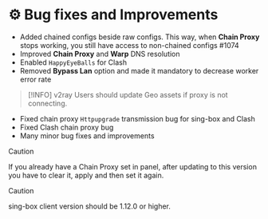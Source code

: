 # ⚙️ Bug fixes and Improvements

- Added chained configs beside raw configs. This way, when **Chain Proxy** stops working, you still have access to non-chained configs #1074
- Improved **Chain Proxy** and **Warp** DNS resolution
- Enabled `HappyEyeBalls` for Clash
- Removed **Bypass Lan** option and made it mandatory to decrease worker error rate

> [!INFO]
> v2ray Users should update Geo assets if proxy is not connecting.

- Fixed chain proxy `Httpupgrade` transmission bug for sing-box and Clash
- Fixed Clash chain proxy bug
- Many minor bug fixes and improvements

> [!CAUTION]
> If you already have a Chain Proxy set in panel, after updating to this version you have to clear it, apply and then set it again.

> [!CAUTION]
> sing-box client version should be 1.12.0 or higher.
